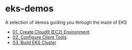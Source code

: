 # eks-demos
A selection of demos guiding you through the maze of EKS

* [01. Create Cloud9 (EC2) Environment](01-cloud9/README.md)
* [02. Configure Client Tools](02-client-tools/README.md)
* [03. Build EKS Cluster](03-build-cluster/README.md)
